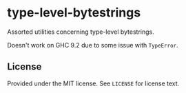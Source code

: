 # type-level-bytestrings
Assorted utilities concerning type-level bytestrings.

Doesn't work on GHC 9.2 due to some issue with `TypeError`.

## License
Provided under the MIT license. See `LICENSE` for license text.
